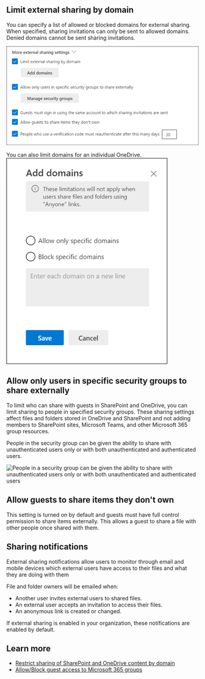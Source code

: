 
## Limit external sharing by domain
You can specify a list of allowed or blocked domains for external sharing. When specified, sharing invitations can only be sent to allowed domains. Denied domains cannot be sent sharing invitations. 

 ![Limit external sharing by domain](../media/external-sharing-settings.png)

You can also limit domains for an individual OneDrive. 
 ![Limit domains for an individual OneDrive](../media/add-domains.png)
 
## Allow only users in specific security groups to share externally
To limit who can share with guests in SharePoint and OneDrive, you can limit sharing to people in specified security groups. These sharing settings affect files and folders stored in OneDrive and SharePoint and not adding members to SharePoint sites, Microsoft Teams, and other Microsoft 365 group resources. 

People in the security group can be given the ability to share with unauthenticated users only or with both unauthenticated and authenticated users.

 ![People in a security group can be given the ability to share with unauthenticated users only or with both unauthenticated and authenticated users](../media/manage-security-groups.png)
 
## Allow guests to share items they don't own
This setting is turned on by default and guests must have full control permission to share items externally. This allows a guest to share a file with other people once shared with them.

## Sharing notifications
External sharing notifications allow users to monitor through email and mobile devices which external users have access to their files and what they are doing with them 
 
File and folder owners will be emailed when:
- Another user invites external users to shared files.
- An external user accepts an invitation to access their files.
- An anonymous link is created or changed.

If external sharing is enabled in your organization, these notifications are enabled by default.

## Learn more
- [Restrict sharing of SharePoint and OneDrive content by domain](https://docs.microsoft.com/sharepoint/restricted-domains-sharing?azure-portal=true)
- [Allow/Block guest access to Microsoft 365 groups](https://docs.microsoft.com/exchange/recipients-in-exchange-online/manage-group-access-to-office-365-groups?azure-portal=true)
